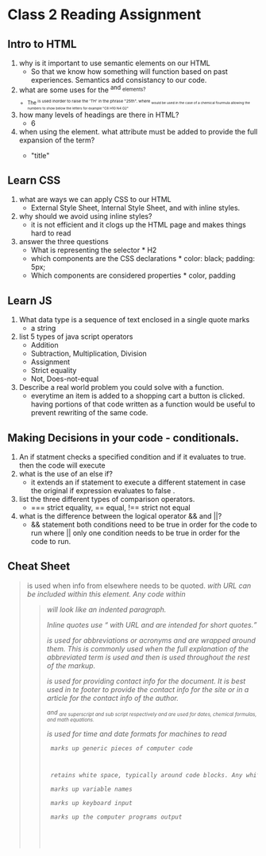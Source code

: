 # Class 2 Reading Assignment

## Intro to HTML

1. why is it important to use semantic elements on our HTML
      * So that we know how something will function based on past experiences. Semantics add consistancy to our code.
2. what are some uses for the <sup> and <sub> elements?
      * The <sup> is used inorder to raise the 'TH' in the phrase "25th". where <sub> would be used in the case of a chemical fourmula allowing the numbers to show below the letters for example "C8 H10 N4 O2"
3. how many levels of headings are there in HTML?
      * 6
4. when using the <abbr> element. what attribute must be added to provide the full expansion of the term?
      * "title"

## Learn CSS

1. what are ways we can apply CSS to our HTML
      * External Style Sheet, Internal Style Sheet, and with inline styles.
2. why should we avoid using inline styles?
      * it is not efficient and it clogs up the HTML page and makes things hard to read
3. answer the three questions
      * What is representing the selector
            * H2
      * which components are the CSS declarations
            *  color: black; padding: 5px;
      * Which components are considered properties
            * color, padding

## Learn JS

1. What data type is a sequence of text enclosed in a single quote marks
      * a string
2. list 5 types of java script operators
      * Addition
      * Subtraction, Multiplication, Division
      * Assignment
      * Strict equality
      * Not, Does-not-equal
3. Describe a real world problem you could solve with a function. 
      * everytime an item is added to a shopping cart a button is clicked. having portions of that code written as a function would be useful to prevent rewriting of the same code.

## Making Decisions in your code - conditionals.

1. An if statment checks a specified condition and if it evaluates to true. then the code will execute
2. what is the use of an else if?
      *  it extends an if statement to execute a different statement in case the original if expression evaluates to false .
3. list the three different types of comparison operators.
      * === strict equality, == equal, !== strict not equal
4. what is the difference between the logical operator && and ||?
      * && statement both conditions need to be true in order for the code to run where || only one condition needs to be true in order for the code to run. 


## Cheat Sheet

<blockquote> is used when info from elsewhere needs to be quoted. <cite> with URL can be included within this element. Any code within <blockquote> will look like an indented paragraph.

Inline quotes use <q> with <cite> URL and are intended for short quotes.

<abbr> is used for abbreviations or acronyms and are wrapped around them. This is commonly used when the full explanation of the abbreviated term is used and then <abbr> is used throughout the rest of the markup.

<address> is used for providing contact info for the document. It is best used in te footer to provide the contact info for the site or in a article for the contact info of the author.

<sup> and <sub> are superscript and sub script respectively and are used for dates, chemical formulas, and math equations.

<time> is used for time and date formats for machines to read

<code> marks up generic pieces of computer code

<pre> retains white space, typically around code blocks. Any white spaced used within tag will show

<var> marks up variable names

<kbd> marks up keyboard input

<samp> marks up the computer programs output

